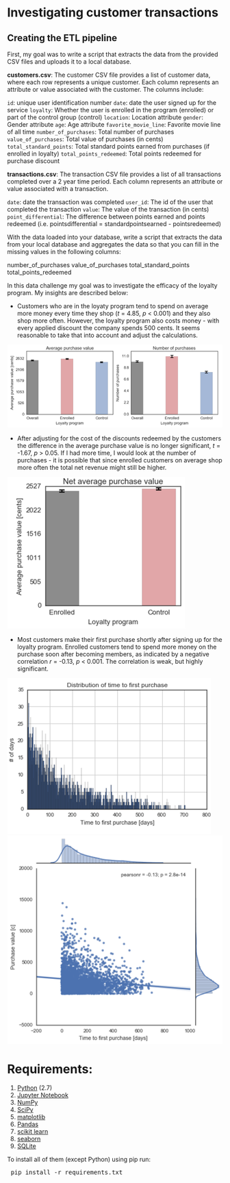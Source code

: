 # Investigating customer transactions

## Creating the ETL pipeline

First, my goal was to write a script that extracts the data from the provided CSV files and uploads it to a local database.

__customers.csv__: The customer CSV file provides a list of customer data, where each row represents a unique customer. Each column represents an attribute or value associated with the customer. The columns include:

<code>id</code>: unique user identification number
<code>date</code>: date the user signed up for the service
<code>loyalty</code>: Whether the user is enrolled in the program (enrolled) or part of the control group (control)
<code>location</code>: Location attribute
<code>gender</code>: Gender attribute
<code>age</code>: Age attribute
<code>favorite_movie_line</code>: Favorite movie line of all time
<code>number_of_purchases</code>: Total number of purchases
<code>value_of_purchases</code>: Total value of purchases (in cents)
<code>total_standard_points</code>: Total standard points earned from purchases (if enrolled in loyalty)
<code>total_points_redeemed</code>: Total points redeemed for purchase discount

__transactions.csv__: The transaction CSV file provides a list of all transactions completed over a 2 year time period. Each column represents an attribute or value associated with a transaction.

<code>date</code>: date the transaction was completed
<code>user_id</code>: The id of the user that completed the transaction
<code>value</code>: The value of the transaction (in cents)
<code>point_differential</code>: The difference between points earned and points redeemed (i.e. pointsdifferential = standardpointsearned - pointsredeemed)

With the data loaded into your database, write a script that extracts the data from your local database and aggregates the data so that you can fill in the missing values in the following columns:

number_of_purchases
value_of_purchases
total_standard_points
total_points_redeemed

In this data challenge my goal was to investigate the efficacy of the loyalty program. My insights are described below:

- Customers who are in the loyaty program tend to spend on average more money every time they shop (*t* = 4.85, *p* < 0.001) and they also shop more often. However, the loyalty program also costs money - with every applied discount the company spends 500 cents. It seems reasonable to take that into account and adjust the calculations.

![mean_purchase_value](mean_purchase_value.png)

- After adjusting for the cost of the discounts redeemed by the customers the difference in the average purchase value is no longer significant, *t* = -1.67, *p* > 0.05. If I had more time, I would look at the number of purchases - it is possible that since enrolled customers on average shop more often the total net revenue might still be higher.

![net_mean_purchase](net_mean_purchase.png)

- Most customers make their first purchase shortly after signing up for the loyalty program. Enrolled customers tend to spend more money on the purchase soon after becoming members, as indicated by a negative correlation *r* = -0.13, *p* < 0.001. The correlation is weak, but highly significant. 

![time_to_first_purchase](time_to_first_purchase.png)
![time_to_first_purchase_purchase_value](time_to_first_purchase_purchase_value.png)

# Requirements:

1. <a href="https://www.python.org/"> Python</a> (2.7)
2. <a href="http://jupyter.org/">Jupyter Notebook</a>
3. <a href="http://www.numpy.org/">NumPy</a>
4. <a href="http://www.scipy.org/">SciPy</a>
5. <a href="http://matplotlib.org/">matplotlib</a>
6. <a href="http://pandas.pydata.org">Pandas</a>
7. <a href="http://scikit-learn.org/stable/">scikit learn</a>
8. <a href="http://seaborn.pydata.org">seaborn</a>
9. <a href="https://www.sqlite.org">SQLite</a>

To install all of them (except Python) using pip run:
<pre>
 pip install -r requirements.txt
</pre>
